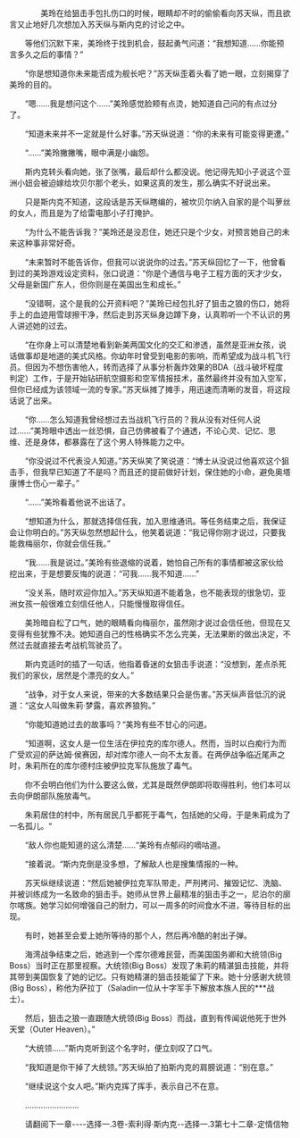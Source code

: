 <div class="read-content j_readContent" id="">
                <p>　　　　美玲在给狙击手包扎伤口的时候，眼睛却不时的偷偷看向苏天纵，而且欲言又止地好几次想加入苏天纵与斯内克的讨论之中。<p>　　等他们沉默下来，美玲终于找到机会，鼓起勇气问道：“我想知道……你能预言多久之后的事情？”<p>　　“你是想知道你未来能否成为舰长吧？”苏天纵歪着头看了她一眼，立刻揭穿了美玲的目的。<p>　　“嗯……我是想问这个……”美玲感觉脸颊有点烫，她知道自己问的有点过分了。<p>　　“知道未来并不一定就是什么好事。”苏天纵说道：“你的未来有可能变得更遭。”<p>　　“……”美玲撇撇嘴，眼中满是小幽怨。<p>　　斯内克转头看向她，张了张嘴，最后却什么都没说。他记得先知小子说这个亚洲小妞会被迫嫁给坎贝尔那个老头，如果这真的发生，那么确实不好说出来。<p>　　只是斯内克不知道，这段话是苏天纵瞎编的，被坎贝尔纳入自家的是个叫萝丝的女人，而且是为了给雷电那小子打掩护。<p>　　“为什么不能告诉我？”美玲还是没忍住，她还只是个少女，对预言她自己的未来这种事非常好奇。<p>　　“未来暂时不能告诉你，但我可以说说你的过去。”苏天纵回忆了一下，他曾看到过的美玲游戏设定资料，张口说道：“你是个通信与电子工程方面的天才少女，父母是新国广东人，但你则是在美国出生和成长。”<p>　　“没错啊，这个是我的公开资料吧？”美玲已经包扎好了狙击之狼的伤口，她将手上的血迹用雪球擦干净，然后走到苏天纵身边蹲下身，认真聆听一个不认识的男人讲述她的过去。<p>　　“在你身上可以清楚地看到新美两国文化的交汇和渗透，虽然是亚洲女孩，说话做事却是地道的美式风格。你幼年时曾受到电影的影响，而希望成为战斗机飞行员。但因为不想伤害他人，转而选择了从事分析轰炸效果的BDA（战斗破坏程度判定）工作，于是开始钻研航空摄影和空军情报技术，虽然最终并没有加入空军，但你已经成为该领域一流的专家。”苏天纵摊了摊手，用迅速而清晰的发音，将这段话说了出来。<p>　　“你……怎么知道我曾经想过去当战机飞行员的？我从没有对任何人说过……”美玲眼中透出一丝恐惧，自己仿佛被看了个通透，不论心灵、记忆、思维、还是身体，都暴露在了这个男人特殊能力之中。<p>　　“你没说过不代表没人知道。”苏天纵笑了笑说道：“博士从没说过他喜欢这个狙击手，但我早已知道了不是吗？而且还的提前做好计划，保住她的小命，避免奥塔康博士伤心一辈子。”<p>　　“……”美玲看着他说不出话了。<p>　　“想知道为什么，那就选择信任我，加入思维通讯。等任务结束之后，我保证会让你明白的。”苏天纵忽然想起什么，他笑着说道：“我记得你刚才说过，只要我能救梅丽尔，你就会信任我。”<p>　　“我……我是说过。”美玲有些退缩的说着，她怕自己所有的事情都被这家伙给挖出来，于是想要反悔的说道：“可我……我不知道……”<p>　　“没关系，随时欢迎你加入。”苏天纵知道不能着急，也不能表现的很急切，亚洲女孩一般很难立刻信任他人，只能慢慢取得信任。<p>　　美玲暗自松了口气，她的眼睛看向梅丽尔，虽然刚才说过会信任他，但现在又变得有些犹豫不决。她知道自己的性格确实不怎么完美，无法果断的做出决定，不然过去就直接去考战机驾驶员了。<p>　　斯内克适时的插了一句话，他指着昏迷的女狙击手说道：“没想到，差点杀死我们的家伙，居然是个漂亮的女人。”<p>　　“战争，对于女人来说，带来的大多数结果只会是伤害。”苏天纵声音低沉的说道：“这女人叫做朱莉·梦露，喜欢养狼狗。”<p>　　“你能知道她过去的故事吗？“美玲有些不甘心的问道。<p>　　“知道啊，这女人是一位生活在伊拉克的库尔德人。然而，当时以白痴行为而广受欢迎的萨达姆·侯赛因，却对库尔德人一向不太友善。在两伊战争临近尾声之时，朱莉所在的库尔德村庄被伊拉克军队施放了毒气。<p>　　你不会明白他们为什么要这么做，尤其是既然伊朗即将取得胜利，他们本可以去向伊朗部队施放毒气。<p>　　朱莉居住的村中，所有居民几乎都死于毒气，包括她的父母，于是朱莉成为了一名孤儿。“<p>　　“敌人你也能知道的这么清楚……“美玲有点郁闷的嘀咕道。<p>　　“接着说。“斯内克倒是没多想，了解敌人也是搜集情报的一种。<p>　　苏天纵继续说道：“然后她被伊拉克军队带走，严刑拷问、摧毁记忆、洗脑、并被训练成为一名致命的狙击手。她师从世界上最精准的狙击手之一，尼泊尔的廓尔喀族。她学习如何增强自己的耐力，可以一周多的时间食水不进，等待目标的出现。<p>　　有时，她甚至会爱上她所等待的那个人，然后再冷酷的射出子弹。<p>　　海湾战争结束之后，她逃到一个库尔德难民营，而美国国务卿和大统领(Big Boss）当时正在那里视察。大统领(Big Boss）发现了朱莉的精湛狙击技能，并将其带到美国恢复了她的记忆。只有她精湛的狙击技能留了下来。她十分感谢大统领(Big Boss），称他为萨拉丁（Saladin一位从十字军手下解放本族人民的***战士）。<p>　　然后，狙击之狼一直跟随大统领(Big Boss）而战，直到有传闻说他死于世外天堂（Outer Heaven）。”<p>　　“大统领……”斯内克听到这个名字时，便立刻叹了口气。<p>　　“我知道是你干掉了大统领。”苏天纵拍了拍斯内克的肩膀说道：“别在意。”<p>　　“继续说这个女人吧。”斯内克挥了挥手，表示自己不在意。<p>　　……………………<p>　　请翻阅下一章----选择一.3卷-索利得·斯内克--选择一.3第七十二章-定情信物<p> 
            </div>